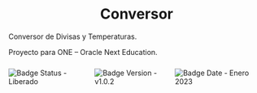 <h1 style="text-align:center;">Conversor</h1>
<p>Conversor de Divisas y Temperaturas.</p>
<p>Proyecto para ONE – Oracle Next Education.</p>

<div style="display:flex; justify-content:space-between; margin:1.5rem 0;">
    <img src="https://i.imgur.com/SuRyfAK.png" title="Badge Status - Liberado" />
    <img src="https://i.imgur.com/YONeJQW.png" title="Badge Version - v1.0.2" />
    <img src="https://i.imgur.com/1zsoueg.png" title="Badge Date - Enero 2023" /></a>
</div>
